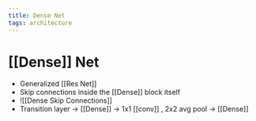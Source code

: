 ```yaml
---
title: Dense Net
tags: architecture
---
```


# [[Dense]] Net
- Generalized [[Res Net]]
- Skip connections inside the [[Dense]] block itself
- ![[Dense Skip Connections]]
- Transition layer -> [[Dense]] -> 1x1 [[conv]] , 2x2 avg pool -> [[Dense]]






